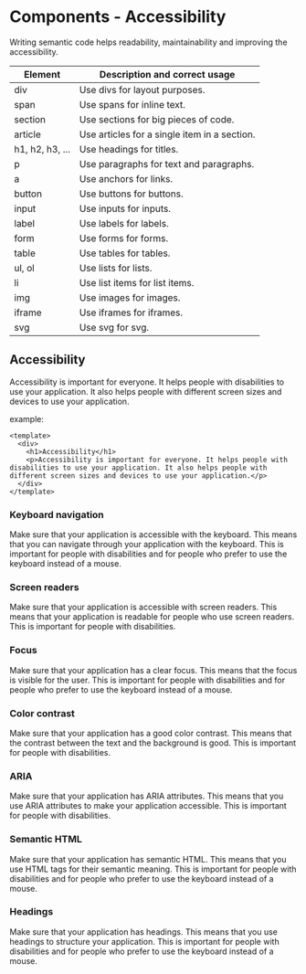 # Components - Accessibility

Writing semantic code helps readability, maintainability and improving the accessibility.

| Element         | Description and correct usage                |
| --------------- | -------------------------------------------- |
| div             | Use divs for layout purposes.                |
| span            | Use spans for inline text.                   |
| section         | Use sections for big pieces of code.         |
| article         | Use articles for a single item in a section. |
| h1, h2, h3, ... | Use headings for titles.                     |
| p               | Use paragraphs for text and paragraphs.      |
| a               | Use anchors for links.                       |
| button          | Use buttons for buttons.                     |
| input           | Use inputs for inputs.                       |
| label           | Use labels for labels.                       |
| form            | Use forms for forms.                         |
| table           | Use tables for tables.                       |
| ul, ol          | Use lists for lists.                         |
| li              | Use list items for list items.               |
| img             | Use images for images.                       |
| iframe          | Use iframes for iframes.                     |
| svg             | Use svg for svg.                             |

## Accessibility

Accessibility is important for everyone. It helps people with disabilities to use your application. It also helps people with different screen sizes and devices to use your application.

example:

```vue
<template>
  <div>
    <h1>Accessibility</h1>
    <p>Accessibility is important for everyone. It helps people with disabilities to use your application. It also helps people with different screen sizes and devices to use your application.</p>
  </div>
</template>
```

### Keyboard navigation

Make sure that your application is accessible with the keyboard. This means that you can navigate through your application with the keyboard. This is important for people with disabilities and for people who prefer to use the keyboard instead of a mouse.

### Screen readers

Make sure that your application is accessible with screen readers. This means that your application is readable for people who use screen readers. This is important for people with disabilities.

### Focus

Make sure that your application has a clear focus. This means that the focus is visible for the user. This is important for people with disabilities and for people who prefer to use the keyboard instead of a mouse.

### Color contrast

Make sure that your application has a good color contrast. This means that the contrast between the text and the background is good. This is important for people with disabilities.

### ARIA

Make sure that your application has ARIA attributes. This means that you use ARIA attributes to make your application accessible. This is important for people with disabilities.

### Semantic HTML

Make sure that your application has semantic HTML. This means that you use HTML tags for their semantic meaning. This is important for people with disabilities and for people who prefer to use the keyboard instead of a mouse.

### Headings

Make sure that your application has headings. This means that you use headings to structure your application. This is important for people with disabilities and for people who prefer to use the keyboard instead of a mouse.
